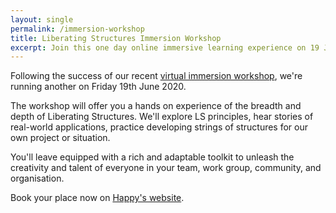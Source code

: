 ```yaml
---
layout: single
permalink: /immersion-workshop
title: Liberating Structures Immersion Workshop
excerpt: Join this one day online immersive learning experience on 19 June
---
```


Following the success of our recent [virtual immersion workshop](https://twitter.com/search?q=%23lsonline20&src=recent_search_click), we're running another on Friday 19th June 2020.

The workshop will offer you a hands on experience of the breadth and depth of
Liberating Structures. We'll explore LS principles, hear stories of real-world
applications, practice developing strings of structures for our own project or
situation.

You'll leave equipped with a rich and adaptable toolkit to unleash the
creativity and talent of everyone in your team, work group, community, and
organisation.

Book your place now on [Happy's website](https://www.happy.co.uk/leadership-and-personal-development/live-online-interactive-learning/liberating-structures-online-immersion-workshop/).
